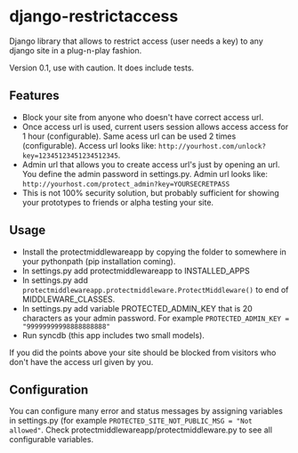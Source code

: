 django-restrictaccess
=====================

Django library that allows to restrict access (user needs a key) to any django site in a plug-n-play fashion.

Version  0.1, use with caution. It does include tests.

Features
-------------

 * Block your site from anyone who doesn't have correct access url.
 * Once access url is used, current users session allows access access for 1 hour (configurable). Same acess url can be used 2 times (configurable). Access url looks like: ```http://yourhost.com/unlock?key=12345123451234512345```.
 * Admin url that allows you to create access url's just by opening an url. You define the admin password in settings.py. Admin url looks like: ```http://yourhost.com/protect_admin?key=YOURSECRETPASS```
 * This is not 100% security solution, but probably sufficient for showing your prototypes to friends or alpha testing your site.

Usage
-------------

 * Install the protectmiddlewareapp by copying the folder to somewhere in your pythonpath (pip installation coming).
 * In settings.py add protectmiddlewareapp to INSTALLED_APPS
 * In settings.py add ```protectmiddlewareapp.protectmiddleware.ProtectMiddleware()``` to end of MIDDLEWARE_CLASSES.
 * In settings.py add variable PROTECTED_ADMIN_KEY that is 20 characters as your admin password. For example ```PROTECTED_ADMIN_KEY = "99999999998888888888" ```
 * Run syncdb (this app includes two small models).
 
If you did the points above your site should be blocked from visitors who don't have the access url given by you.

Configuration
-------------

You can configure many error and status messages by assigning variables in settings.py (for example ```PROTECTED_SITE_NOT_PUBLIC_MSG = "Not allowed"```. Check protectmiddlewareapp/protectmiddleware.py to see all configurable variables.